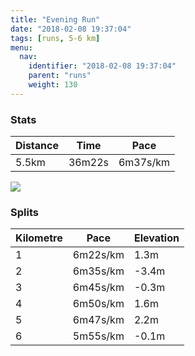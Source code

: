 ```yaml
---
title: "Evening Run"
date: "2018-02-08 19:37:04"
tags: [runs, 5-6 km]
menu:
  nav:
    identifier: "2018-02-08 19:37:04"
    parent: "runs"
    weight: 130
---
```


### Stats

| Distance | Time | Pace |
|----------|------|------|
|5.5km|36m22s|6m37s/km|

<img src='https://maps.googleapis.com/maps/api/staticmap?maptype=roadmap&path=enc:ewjeIllvLdBhALzIbCdBLlEjMmGaBuDsCM}B|CCxExJuD}AwDsCOeCdDJtEjJaEqBwD_DPiBvCHrEpJ}DmB{DgCDaCnC@bFpJ_EgBuDyCDqBjC?bFtJ_EiBuDqCD{BrCDzElJsDkBaEwD`@oAvBB`FtJiEwBwDiDb@yA~BBvF{AbBOsFiBaA[_IsDwFrBkEz@jA&key=AIzaSyAfqMeaZ1CCJFGP5cWud__oZnT_Pybg-1M&size=800x800&markers=color:yellow|label:S|53.47203,-2.24983&markers=color:green|label:F|53.47151999999999,-2.2486699999999997'>

### Splits

| Kilometre | Pace | Elevation |
|------|------|-----------|
|1|6m22s/km|1.3m|
|2|6m35s/km|-3.4m|
|3|6m45s/km|-0.3m|
|4|6m50s/km|1.6m|
|5|6m47s/km|2.2m|
|6|5m55s/km|-0.1m|
